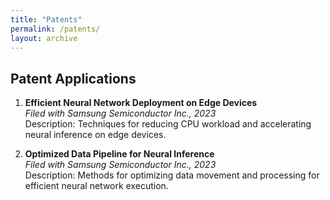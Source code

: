 ```yaml
---
title: "Patents"
permalink: /patents/
layout: archive
---
```


## Patent Applications

1. **Efficient Neural Network Deployment on Edge Devices**  
   *Filed with Samsung Semiconductor Inc., 2023*  
   Description: Techniques for reducing CPU workload and accelerating neural inference on edge devices.  

2. **Optimized Data Pipeline for Neural Inference**  
   *Filed with Samsung Semiconductor Inc., 2023*  
   Description: Methods for optimizing data movement and processing for efficient neural network execution.
